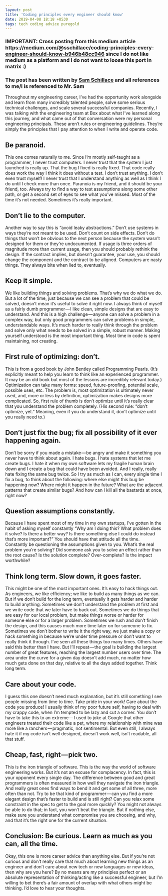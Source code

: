 ```yaml
---
layout: post
title: 'Coding principles every engineer should know'
date: 2019-04-08 18:18 +0530
tags: tech coding advice puregold
---
```


### IMPORTANT: Cross posting from this medium article https://medium.com/@sschillace/coding-principles-every-engineer-should-know-b946b48cc946 since I do not like medium as a platform and I do not want to loose this port in matrix :)
### The post has been written by [Sam Schillace](https://medium.com/@sschillace) and all references to me/I is referenced to Mr. Sam


Throughout my engineering career, I’ve had the opportunity work alongside and learn from many incredibly talented people, solve some serious technical challenges, and scale several successful companies. Recently, I was talking with the engineering team at Box about what I’ve learned along this journey, and what came out of that conversation were my personal engineering principals. These aren’t rules or engineering guidelines. They’re simply the principles that I pay attention to when I write and operate code.

## Be paranoid.

This one comes naturally to me. Since I’m mostly self-taught as a programmer, I never trust computers. I never trust that the system I just launched is really up. That the bug I fixed is really fixed. That code really does work the way I think it does without a test. I don’t trust anything. I don’t even trust myself! I never trust that I understand anything as well as I think I do until I check more than once. Paranoia is my friend, and it should be your friend, too. Always try to find a way to test assumptions along some other path, or get a second set of eyes to see what you’ve missed. Most of the time it’s not needed. Sometimes it’s really important.
## Don’t lie to the computer.
Another way to say this is “avoid leaky abstractions.” Don’t use systems in ways they’re not meant to be used. Don’t count on side effects. Don’t do things that won’t be obvious to the next person because the system wasn’t designed for them or they’re undocumented. If usage is three orders of magnitude more than current usage, then you should probably rethink the design. If the contract implies, but doesn’t guarantee, your use, you should change the component and the contract to be aligned. Computers are nasty things. They always bite when lied to, eventually.

## Keep it simple.

We like building things and solving problems. That’s why we do what we do. But a lot of the time, just because we can see a problem that could be solved, doesn’t mean it’s useful to solve it right now. I always think of myself as a fairly dumb programmer — I like clean, simple designs that are easy to understand. And this is a high challenge — anyone can solve a problem in a complex way, but only good programmers can solve problems in simple, understandable ways. It’s much harder to really think through the problem and solve only what needs to be solved in a simple, robust manner. Making yourself understood is the most important thing. Most time in code is spent maintaining, not creating.

## First rule of optimizing: don’t.

This is from a good book by John Bentley called Programming Pearls. (It’s explicitly meant to help you learn to think like an experienced programmer. It may be an old book but most of the lessons are incredibly relevant today.) Optimization can take many forms: speed, future-proofing, potential scale, possible uses, etc. The problem is, most optimization is ultimately never used, and, more or less by definition, optimization makes designs more complicated. So, first rule of thumb is don’t optimize until it’s really clear that you understand the problem completely. (His second rule: “don’t optimize, yet.” Meaning, even if you do understand it, don’t optimize until you really need to.)

## Don’t just fix the bug; fix all possibility of it ever happening again.

Don’t be sorry if you made a mistake — be angry and make it something you never have to think about again. I hate bugs. I hate systems that let me create bugs. I hate it when my own software lets my fragile human brain down and I create a bug that could have been avoided. And I really, really hate fixing the same bug twice. So I try as much as I can, every single time I fix a bug, to think about the following: where else might this bug be happening now? Where might it happen in the future? What are the adjacent patterns that create similar bugs? And how can I kill all the bastards at once, right now?

## Question assumptions constantly.

Because I have spent most of my time in my own startups, I’ve gotten in the habit of asking myself constantly “Why am I doing this? What problem does it solve? Is there a better way? Is there something else I could do instead that’s more important?” You should have that attitude all the time. Constantly be questioning the assumptions given to you. What’s the real problem you’re solving? Did someone ask you to solve an effect rather than the root cause? Is the solution complete? Over-complete? Is the impact worthwhile?

## Think long term. Slow down, it goes faster.

This might be one of the most important ones. It’s easy to hack things out. As engineers, we like efficiency; we like to build as many things as we can. But if we don’t build for the long term, eventually it gets harder and harder to build anything. Sometimes we don’t understand the problem at first and we write code that we later have to back out. Sometimes we do things that are easy for our local problem, but make things worse or harder for someone else or for a larger problem. Sometimes we rush and don’t finish the design, and this causes much more time later on for someone to fix. Sometimes we don’t bother to write it the right way, we just make a copy or hack something in because we’re under time pressure or don’t want to really think it through. I’ve seen all these things too many times. Others have said this better than I have. But I’ll repeat — the goal is building the largest number of great features, reaching the largest number users over time. The area under the curve for a given day doesn’t add much, no matter how much gets done on that day, relative to all the days added together. Think long term.


## Care about your code.

I guess this one doesn’t need much explanation, but it’s still something I see people missing from time to time. Take pride in your work! Care about the code you produce! I usually think of my poor future self, having to deal with my crappy code, when I’m tempted to be lazy and cut a corner. You don’t have to take this to an extreme — I used to joke at Google that other engineers treated their code like a pet, where my relationship with mine was more like a ranchers — pragmatic, not sentimental. But even still, I always hate it if my code isn’t well designed, doesn’t work well, isn’t readable, all that stuff.
##  Cheap, fast, right — pick two.

This is the iron triangle of software. This is the way the world of software engineering works. But it’s not an excuse for complacency. In fact, this is your opponent every single day. The difference between good and great programmers is often measured in how well they navigate the iron triangle. And really great ones find ways to bend it and get some of all three, more often than not. Try to be that kind of programmer — can you find a more elegant design that’s faster to build and is still right? Can you relax some constraint in the spec to get to the goal more quickly? You might not always be able to do that; in fact, you won’t beat the triangle. But if nothing else, make sure you understand what compromise you are choosing, and why, and that it’s the right one for the current situation.

## Conclusion: Be curious. Learn as much as you can, all the time.

Okay, this one is more career advice than anything else. But if you’re not curious and don’t really care that much about learning new things as an engineer and don’t care about new tech or new languages or new ideas, then why are you here? By no means are my principles perfect or an absolute representation of thinking/acting like a successful engineer, but I’m willing to bet there’s a fair amount of overlap with what others might be thinking. I’d love to hear your thoughts.


